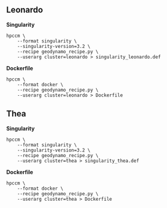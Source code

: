 ## Leonardo 

**Singularity**

```shell
hpccm \
    --format singularity \
    --singularity-version=3.2 \
    --recipe geodynamo_recipe.py \
    --userarg cluster=leonardo > singularity_leonardo.def
```

**Dockerfile**

```shell
hpccm \
    --format docker \
    --recipe geodynamo_recipe.py \
    --userarg cluster=leonardo > Dockerfile
```

## Thea

**Singularity**

```shell
hpccm \
    --format singularity \
    --singularity-version=3.2 \
    --recipe geodynamo_recipe.py \
    --userarg cluster=thea > singularity_thea.def
```

**Dockerfile**

```shell
hpccm \
    --format docker \
    --recipe geodynamo_recipe.py \
    --userarg cluster=thea > Dockerfile
```